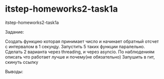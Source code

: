 # itstep-homeworks2-task1a
itstep-homeworks2-task1a

Задание:

Создать функцию которая принимает число и начинает обратный отсчет с интервалом в 1 секунду. Запустить 5 таких функции паралельно. Сделать 2 варианта через threading, и через asyncio.
По наблюдениям описать что работает лучше и почему(не обязательно)
Запушить в гит, скинуть ссылку

Выводы:
